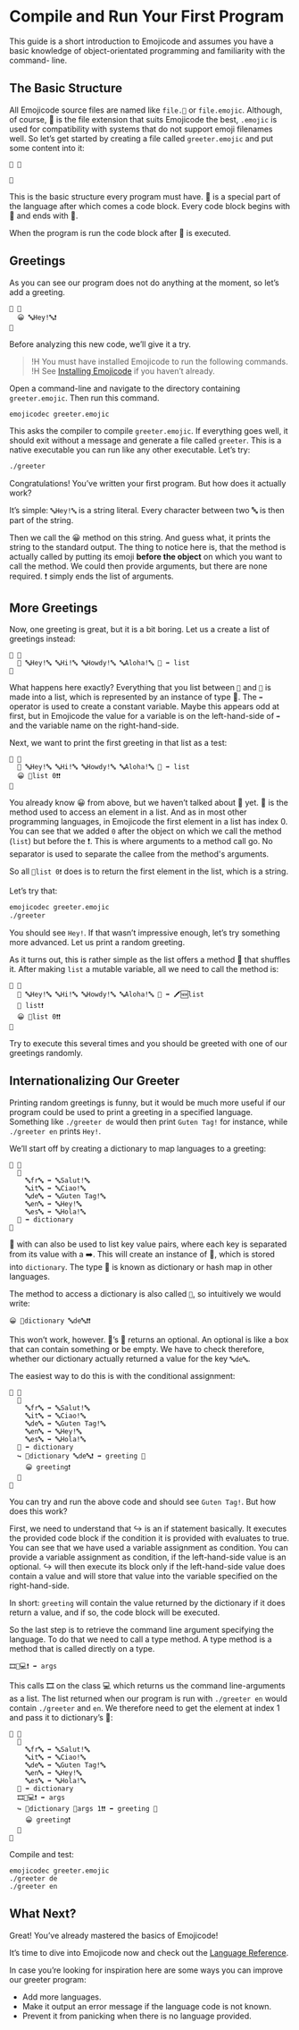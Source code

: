 # Compile and Run Your First Program

This guide is a short introduction to Emojicode and assumes you have a basic
knowledge of object-orientated programming and familiarity with the command-
line.

## The Basic Structure

All Emojicode source files are named like `file.🍇` or `file.emojic`. Although,
of course, 🍇 is the file extension that suits Emojicode the best, `.emojic` is used for compatibility with systems that do not support emoji filenames
well. So let’s get started by creating a file called `greeter.emojic` and put
some content into it:

```
🏁 🍇

🍉
```

This is the basic structure every program must have. 🏁 is a special part
of the language after which comes a code block. Every code block begins with
🍇 and ends with 🍉.

When the program is run the code block after 🏁 is executed.

## Greetings

As you can see our program does not do anything at the moment, so let’s add a
greeting.

```
🏁 🍇
  😀 🔤Hey!🔤❗️
🍉
```

Before analyzing this new code, we’ll give it a try.

>!H You must have installed Emojicode to run the following commands.
>!H See [Installing Emojicode](install.html) if you haven’t already.

Open a command-line and navigate to the directory containing `greeter.emojic`.
Then run this command.

```bash
emojicodec greeter.emojic
```

This asks the compiler to compile `greeter.emojic`. If everything goes well, it
should exit without a message and generate a file called `greeter`. This
is a native executable you can run like any other executable. Let’s try:

```bash
./greeter
```

Congratulations! You’ve written your first program. But how does it actually
work?

It’s simple: `🔤Hey!🔤` is a string literal. Every character between
two 🔤 is then part of the string.

Then we call the 😀 method on this string. And guess what, it prints the string
to the standard output. The thing to notice here is, that the method is actually
called by putting its emoji **before the object** on which you want to call the
method. We could then provide arguments, but there are none
required. ❗️ simply ends the list of arguments.

## More Greetings

Now, one greeting is great, but it is a bit boring. Let us a create a list of
greetings instead:

```
🏁 🍇
  🍿 🔤Hey!🔤 🔤Hi!🔤 🔤Howdy!🔤 🔤Aloha!🔤 🍆 ➡️ list
🍉
```

What happens here exactly? Everything that you list between `🍿` and `🍆` is made
into a list, which is represented by an instance of type 🍨. The `➡️` operator is
used to create a constant variable. Maybe this appears odd at first, but in
Emojicode the value for a variable is on the left-hand-side of `➡️` and the
variable name on the right-hand-side.

Next, we want to print the first greeting in that list as a test:

```
🏁 🍇
  🍿 🔤Hey!🔤 🔤Hi!🔤 🔤Howdy!🔤 🔤Aloha!🔤 🍆 ➡️ list
  😀 🐽list 0❗️❗️
🍉
```

You already know 😀 from above, but we haven’t talked about 🐽 yet. 🐽 is the
method used to access an element in a list. And as in most other programming
languages, in Emojicode the first element in a list has index 0. You can see
that we added `0` after the object on which we call the method (`list`) but
before the ❗️. This is where arguments to a method call go. No separator
is used to separate the callee from the method's arguments.

So all `🐽list 0❗️` does is to return the first element in the list,
which is a string.

Let’s try that:

```bash
emojicodec greeter.emojic
./greeter
```

You should see `Hey!`. If that wasn’t impressive enough, let’s try something
more advanced. Let us print a random greeting.

As it turns out, this is rather simple as the list offers a method 🐹 that
shuffles it. After making `list` a mutable variable, all we need to call
the method is:

```
🏁 🍇
  🍿 🔤Hey!🔤 🔤Hi!🔤 🔤Howdy!🔤 🔤Aloha!🔤 🍆 ➡️ 🖍️🆕list
  🐹 list❗️
  😀 🐽list 0❗️❗️
🍉
```

Try to execute this several times and you should be greeted with one of our
greetings randomly.

## Internationalizing Our Greeter

Printing random greetings is funny, but it would be much more useful if our
program could be used to print a greeting in a specified language. Something
like `./greeter de` would then print `Guten Tag!` for instance, while
`./greeter en` prints `Hey!`.

We’ll start off by creating a dictionary to map languages to a greeting:

```
🏁 🍇
  🍿
    🔤fr🔤 ➡️ 🔤Salut!🔤
    🔤it🔤 ➡️ 🔤Ciao!🔤
    🔤de🔤 ➡️ 🔤Guten Tag!🔤
    🔤en🔤 ➡️ 🔤Hey!🔤
    🔤es🔤 ➡️ 🔤Hola!🔤
  🍆 ➡️ dictionary
🍉
```

🍿 with can also be used to list key value pairs, where each key is separated
from its value with a ➡️. This will create an instance of 🍯, which is stored
into `dictionary`. The type 🍯 is known as dictionary or hash map in other
languages.

The method to access a dictionary is also called `🐽`, so intuitively we would
write:

```!
😀 🐽dictionary 🔤de🔤❗️❗️
```

This won’t work, however. 🍯’s 🐽 returns an optional. An optional is like
a box that can contain something or be empty. We have to check therefore,
whether our dictionary actually returned a value for the key `🔤de🔤`.

The easiest way to do this is with the conditional assignment:

```
🏁 🍇
  🍿
    🔤fr🔤 ➡️ 🔤Salut!🔤
    🔤it🔤 ➡️ 🔤Ciao!🔤
    🔤de🔤 ➡️ 🔤Guten Tag!🔤
    🔤en🔤 ➡️ 🔤Hey!🔤
    🔤es🔤 ➡️ 🔤Hola!🔤
  🍆 ➡️ dictionary
  ↪️ 🐽dictionary 🔤de🔤❗️ ➡️ greeting 🍇
    😀 greeting❗️
  🍉
🍉
```

You can try and run the above code and should see `Guten Tag!`. But how does
this work?

First, we need to understand that ↪️ is an if statement basically. It executes the
provided code block if the condition it is provided with evaluates to true.
You can see that we have used a variable assignment as condition. You can
provide a variable assignment as condition, if the left-hand-side value is
an optional. ↪️ will then execute its block only if the left-hand-side
value does contain a value and will store that value into the variable specified
on the right-hand-side.

In short: `greeting` will contain the value returned
by the dictionary if it does return a value, and if so, the code block will be
executed.

So the last step is to retrieve the command line argument specifying the
language. To do that we need to call a type method. A type method is a method
that is called directly on a type.

```
🎞🐇💻❗️ ➡️ args
```

This calls 🎞 on the class 💻 which returns us the command line-arguments as a
list. The list returned when our program is run with `./greeter en` would
contain `./greeter` and `en`. We therefore need to get the element at index 1
and pass it to dictionary’s 🐽:

```
🏁 🍇
  🍿
    🔤fr🔤 ➡️ 🔤Salut!🔤
    🔤it🔤 ➡️ 🔤Ciao!🔤
    🔤de🔤 ➡️ 🔤Guten Tag!🔤
    🔤en🔤 ➡️ 🔤Hey!🔤
    🔤es🔤 ➡️ 🔤Hola!🔤
  🍆 ➡️ dictionary
  🎞🐇💻❗️ ➡️ args
  ↪️ 🐽dictionary 🐽args 1❗️❗️ ➡️ greeting 🍇
    😀 greeting❗️
  🍉
🍉
```

Compile and test:

```
emojicodec greeter.emojic
./greeter de
./greeter en
```

## What Next?

Great! You’ve already mastered the basics of Emojicode!

It’s time to dive into Emojicode now and check out the [Language
Reference](../reference).

In case you’re looking for inspiration here are some ways you can improve
our greeter program:

- Add more languages.
- Make it output an error message if the language code is not known.
- Prevent it from panicking when there is no language provided.
